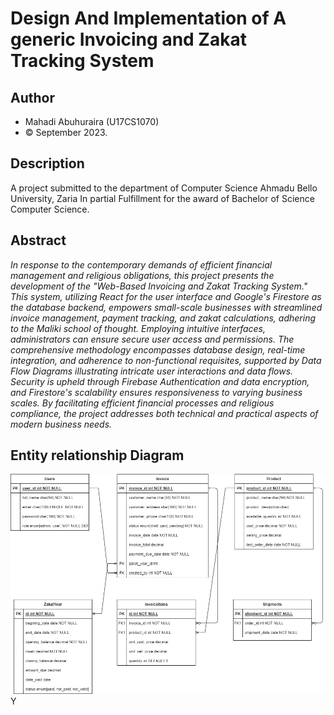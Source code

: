 # Design And Implementation of A generic Invoicing and Zakat Tracking System

## Author

- Mahadi Abuhuraira (U17CS1070)
- &copy; September 2023.

## Description

A project submitted to the department of Computer Science Ahmadu Bello University, Zaria In partial Fulfillment for the award of Bachelor of Science Computer Science.

## Abstract

_In response to the contemporary demands of efficient financial management and religious obligations, this project presents the development of the "Web-Based Invoicing and Zakat Tracking System." This system, utilizing React for the user interface and Google's Firestore as the database backend, empowers small-scale businesses with streamlined invoice management, payment tracking, and zakat calculations, adhering to the Maliki school of thought. Employing intuitive interfaces, administrators can ensure secure user access and permissions. The comprehensive methodology encompasses database design, real-time integration, and adherence to non-functional requisites, supported by Data Flow Diagrams illustrating intricate user interactions and data flows. Security is upheld through Firebase Authentication and data encryption, and Firestore's scalability ensures responsiveness to varying business scales. By facilitating efficient financial processes and religious compliance, the project addresses both technical and practical aspects of modern business needs._

## Entity relationship Diagram

![E-R Diagram](/ER-Diagram.png)
Y
